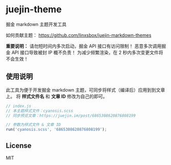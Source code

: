 # juejin-theme
掘金 markdown 主题开发工具

如何贡献主题：
https://github.com/linxsbox/juejin-markdown-themes

**重要说明：**
请勿短时间内多次启动，掘金 API 接口有访问限制！
恶意多次调用掘金 API 接口导致被封 IP 概不负责！
为减少频繁渲染，在 2 秒内多次变更文件将不会生效！

## 使用说明
此工具为便于开发掘金 markdown 主题，可同步将样式（编译后）应用到到文章上。
将 **样式文件名** 和 **文章 ID** 修改为自己的即可。
```js
// index.js
// 本主题样式文件：cyanosis.scss
// 同步预览文章：https://juejin.im/post/6865308620876808199

// 参数为样式文件 & 文章 ID
run('cyanosis.scss', '6865308620876808199');
```

## License
MIT